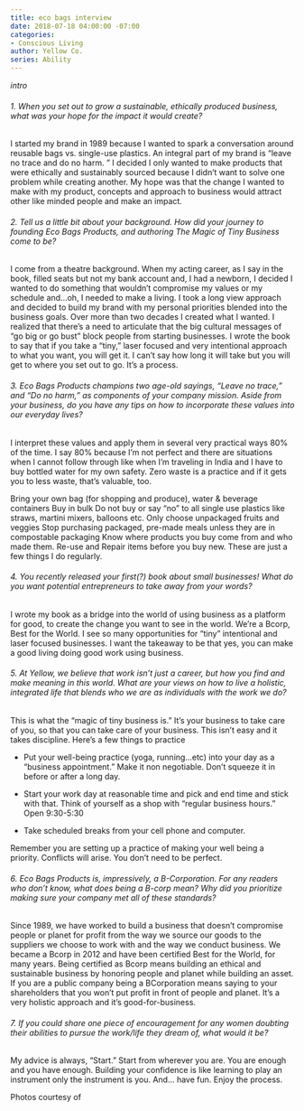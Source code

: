 ```yaml
---
title: eco bags interview
date: 2018-07-18 04:00:00 -07:00
categories:
- Conscious Living
author: Yellow Co.
series: Ability
---
```


_intro_

###### 1. When you set out to grow a sustainable, ethically produced business, what was your hope for the impact it would create?

I started my brand in 1989 because I wanted to spark a conversation around reusable bags vs.  single-use plastics.  An integral part of my brand is  “leave no trace and do no harm. ” I decided I only wanted to make products that were ethically and sustainably sourced because  I didn’t want to solve one problem while creating another. My hope was that the change I wanted to make with my product, concepts and approach to business would attract other like minded people and make an impact.

###### 2. Tell us a little bit about your background. How did your journey to founding Eco Bags Products, and authoring The Magic of Tiny Business come to be?  

I come from a theatre background. When my acting career, as I say in the book, filled seats but not my bank account and, I had a newborn, I decided I wanted to do something that wouldn’t compromise my values or my schedule and...oh, I needed to make a living. I took a long view approach and decided to build my brand with my personal priorities blended into the business goals.  Over more than two decades I created what I wanted. I realized that there’s a need to articulate that the big cultural messages of “go big or go bust” block people from starting businesses. I wrote the book to say that if you take a  “tiny,” laser focused and very intentional approach to what you want, you will get it.  I can’t say how long it will take but you will get to where you set out to go. It’s a process.

###### 3. Eco Bags Products champions two age-old sayings, “Leave no trace,” and “Do no harm,” as components of your company mission. Aside from your business, do you have any tips on how to incorporate these values into our everyday lives? 

I interpret these values and apply them in several very practical ways 80% of the time. I say 80% because I’m not perfect and there are situations when I cannot follow through like when I’m traveling in India and I have to buy bottled water for my own safety. Zero waste is a practice and if it gets you to less waste, that’s valuable, too.

Bring your own bag (for shopping and produce), water & beverage containers 
Buy in bulk
Do not buy or say “no” to all single use plastics like straws, martini mixers, balloons etc.
Only choose unpackaged fruits and veggies
Stop purchasing packaged, pre-made meals unless they are in compostable packaging
Know where products you buy come from and who made them.
Re-use and Repair items before you buy new.
These are just a few things I do regularly.

###### 4. You recently released your first(?) book about small businesses! What do you want potential entrepreneurs to take away from your words?

I wrote my book as a bridge into the world of using business as a platform for good, to create the change you want to see in the world. We’re a Bcorp, Best for the World.  I see so many opportunities for “tiny” intentional and laser focused businesses. I want the takeaway to be that yes, you can make a good living doing good work using business. 

###### 5. At Yellow, we believe that work isn’t just a career, but how you find and make meaning in this world. What are your views on how to live a holistic, integrated life that blends who we are as individuals with the work we do?

This is what the “magic of tiny business is.” It’s your business to take care of you, so that you can take care of your business. This isn’t easy and it takes discipline.  Here’s a few things to practice

- Put your well-being practice (yoga, running...etc) into your day as a “business appointment.” Make it non negotiable. Don’t squeeze it in before or after a long day. 

- Start your work day at reasonable time and pick and end time and stick with that. Think of yourself as a shop with “regular business hours.” Open 9:30-5:30

- Take scheduled breaks from your cell phone and computer.

Remember you are setting up a practice of making your well being a priority.  Conflicts will arise. You don’t need to be perfect.

###### 6. Eco Bags Products is, impressively, a B-Corporation. For any readers who don’t know, what does being a B-corp mean? Why did you prioritize making sure your company met all of these standards?

Since 1989, we have worked to build a business that doesn’t compromise people or planet for profit from the way we source our goods to the suppliers we choose to work with and the way we conduct business.  We became a Bcorp in 2012 and have been certified Best for the World, for many years. Being certified as Bcorp means building an ethical and sustainable business by honoring people and planet while building an asset. If you are a public company being a BCorporation means saying to your shareholders that you won’t put profit in front of people and planet. It’s a very holistic approach and it’s good-for-business.

###### 7. If you could share one piece of encouragement for any women doubting their abilities to pursue the work/life they dream of, what would it be?

My advice is always, “Start.” Start from wherever you are. You are enough and you have enough. Building your confidence is like learning to play an instrument only the instrument is you.
And... have fun. Enjoy the process.

Photos courtesy of 